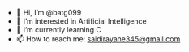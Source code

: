 - 👋 Hi, I’m @batg099
- 👀 I’m interested in Artificial Intelligence
- 🌱 I’m currently learning C
- 📫 How to reach me: saidirayane345@gmail.com

<!---
batg099/batg099 is a ✨ special ✨ repository because its `README.md` (this file) appears on your GitHub profile.
You can click the Preview link to take a look at your changes.
--->
